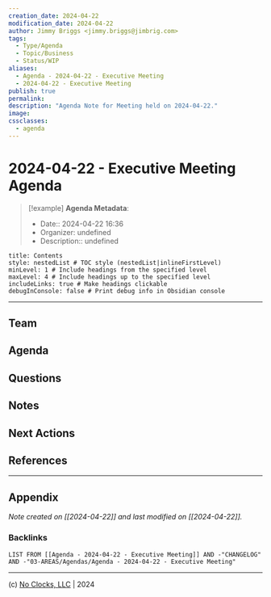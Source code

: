 ```yaml
---
creation_date: 2024-04-22
modification_date: 2024-04-22
author: Jimmy Briggs <jimmy.briggs@jimbrig.com>
tags:
  - Type/Agenda
  - Topic/Business
  - Status/WIP
aliases:
  - Agenda - 2024-04-22 - Executive Meeting
  - 2024-04-22 - Executive Meeting
publish: true
permalink:
description: "Agenda Note for Meeting held on 2024-04-22."
image:
cssclasses:
  - agenda
---
```


# 2024-04-22 - Executive Meeting Agenda 

> [!example] **Agenda Metadata**:
> - Date:: 2024-04-22 16:36
> - Organizer: undefined
> - Description:: undefined






```table-of-contents
title: Contents 
style: nestedList # TOC style (nestedList|inlineFirstLevel)
minLevel: 1 # Include headings from the specified level
maxLevel: 4 # Include headings up to the specified level
includeLinks: true # Make headings clickable
debugInConsole: false # Print debug info in Obsidian console
```


***

## Team


## Agenda


## Questions


## Notes


## Next Actions


## References

***

## Appendix

*Note created on [[2024-04-22]] and last modified on [[2024-04-22]].*

### Backlinks

```dataview
LIST FROM [[Agenda - 2024-04-22 - Executive Meeting]] AND -"CHANGELOG" AND -"03-AREAS/Agendas/Agenda - 2024-04-22 - Executive Meeting"
```

***

(c) [No Clocks, LLC](https://github.com/noclocks) | 2024